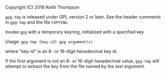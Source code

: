 Copyright (C) 2016 Keith Thompson

`gpg-tmp` is released under GPL version 2 or later.  See the
header comments in `gpg-tmp` and the file `COPYING`.

Invoke `gpg` with a temporary keyring, initialized with a specified key

Usage: `gpg-tmp [key-id] gpg argument(s)`

where "key-id" is an 8- or 16-digit hexadecimal key id.

If the first argument is not an 8- or 16-digit hexadecimal value,
`gpg-tmp` will attempt to extract the key from the file named by the
*last* argument.
